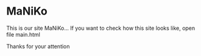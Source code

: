 # MaNiKo

This is our site MaNiKo... If you want to check how this site looks like, open file main.html

Thanks for your attention
